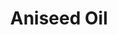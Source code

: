 ---
name: Aniseed Oil
title: Aniseed Oil
details:
  - detail:
      key: "Purity"
      value: "93 %(Trans Anethole By GLC Capillary Column)"
  - detail:
      key: "Odour"
      value: "Characteristic fruity odour, sweet smell."
  - detail:
      key: "Solubility"
      value: "Sparingly soluble in water and freely soluble in alcohol, ether."
  - detail:
      key: "Specific Gravity"
      value: "0.970 to 0.9888 (at 20 deg C)"
  - detail:
      key: "Optical Rotation"
      value: "-2 deg to 1 deg (at 20 deg C)"
  - detail:
      key: "Flash Point"
      value: "90 deg C"
  - detail:
      key: "Brand"
      value: "Natural Aroma"
  - detail:
      key: "Packaging Type"
      value: "Can, Barrel"
  - detail:
      key: "Freezing point"
      value: "> 18 degree C"
  - detail:
      key: "Packaging Size"
      value: "5, 25, 200 Kg"
  - detail:
      key: "Physical State"
      value: "Liquid"
showOnHome: false
thumbnail: https://5.imimg.com/data5/SELLER/Default/2021/12/UR/AV/JE/3823480/aniseed-oil-500x500.jpg
productImages:
  - https://ucarecdn.com/8213c725-21d0-4ac0-ad5e-c1975c20032b/
category: reconstituted oils
---